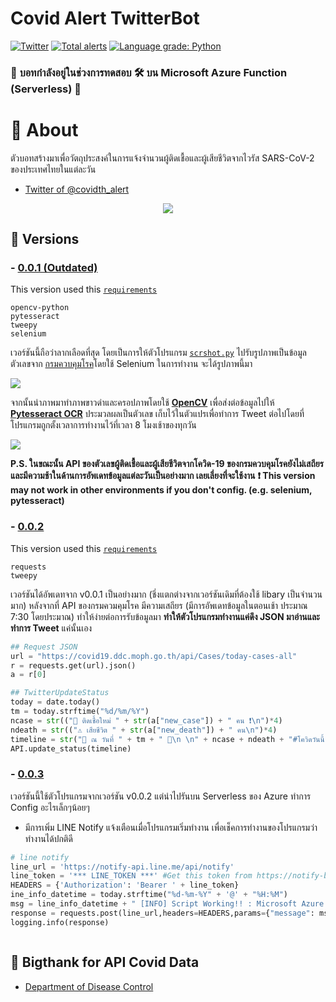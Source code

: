 # Covid Alert TwitterBot
[![Twitter](https://img.shields.io/twitter/url?label=Twitter&style=social&url=https%3A%2F%2Ftwitter.com%2Fcovidth_alert)](https://twitter.com/covidth_alert)
[![Total alerts](https://img.shields.io/lgtm/alerts/g/PremerX007/Covid_Alert_TwitterBot.svg?logo=lgtm&logoWidth=18)](https://lgtm.com/projects/g/PremerX007/Covid_Alert_TwitterBot/alerts/)
[![Language grade: Python](https://img.shields.io/lgtm/grade/python/g/PremerX007/Covid_Alert_TwitterBot.svg?logo=lgtm&logoWidth=18)](https://lgtm.com/projects/g/PremerX007/Covid_Alert_TwitterBot/context:python)

### :loudspeaker: **บอทกำลังอยู่ในช่วงการทดสอบ** :hammer_and_wrench: บน Microsoft Azure Function **(Serverless)** :toolbox:

# :wave: About
ตัวบอทสร้างมาเพื่อวัตถุประสงค์ในการแจ้งจำนวนผู้ติดเชื้อและผู้เสียชีวิตจากไวรัส SARS-CoV-2 ของประเทศไทยในแต่ละวัน 

- [Twitter of @covidth_alert](https://twitter.com/covidth_alert)

<div style="text-align:center">
  <a href="https://twitter.com/covidth_alert">
    <img src ="https://user-images.githubusercontent.com/39229888/183920557-1f2f21b4-a173-4961-977b-ed99775566c0.png" />
  </a>
</div>

## :floppy_disk: Versions
### - [0.0.1 (Outdated)](v0.0.1/)
This version used this [``requirements``](v0.0.1/requirements.txt)
```
opencv-python
pytesseract
tweepy
selenium
```
เวอร์ชันนี้ถือว่าลากเลือดที่สุด โดยเป็นการให้ตัวโปรแกรม [``scrshot.py``](v0.0.1/scrshot.py) ไปรับรูปภาพเป็นข้อมูลตัวเลขจาก [กรมควบคุมโรค](https://covid19.ddc.moph.go.th/)โดยใช้ Selenium ในการทำงาน จะได้รูปภาพนี้มา

<img src ="https://user-images.githubusercontent.com/39229888/184527459-85e1ce93-666e-4f2f-ac9a-75ff4ae8abcf.png" />

จากนั้นนำภาพมาทำภาพขาวดำและครอปภาพโดยใช้ [**OpenCV**](https://opencv.org/) เพื่อส่งต่อข้อมูลไปให้ [**Pytesseract OCR**](https://github.com/tesseract-ocr/tesseract) ประมวลผลเป็นตัวเลข เก็บไว้ในตัวแปรเพื่อทำการ Tweet ต่อไปโดยที่โปรแกรมถูกตั้งเวลาการทำงานไว้ที่เวลา 8 โมงเช้าของทุกวัน

<img src ="https://user-images.githubusercontent.com/39229888/184527468-95c0cb89-98c8-4dc1-9f6e-15a64dbdaa97.png" />

**P.S. ในขณะนั้น API ของตัวเลขผู้ติดเชื้อและผู้เสียชีวิตจากโควิด-19 ของกรมควบคุมโรคยังไม่เสถียรและมีความช้าในด้านการอัพเดทข้อมูลแต่ละวันเป็นอย่างมาก เลยเลี่ยงที่จะใช้งาน**
**:exclamation: This version may not work in other environments if you don't config. (e.g. selenium, pytesseract)**

### - [0.0.2](v0.0.2/)
This version used this [``requirements``](v0.0.2/requirements.txt)
```
requests
tweepy
```
เวอร์ชันได้อัพเดทจาก v0.0.1 เป็นอย่างมาก (ชึ่งแตกต่างจากเวอร์ชันเดิมที่ต้องใช้ libary เป็นจำนวนมาก) หลังจากที่ API ของกรมควมคุมโรค มีความเสถียร (มีการอัพเดทข้อมูลในตอนเช้า ประมาณ 7:30 โดยประมาณ) ทำให้ง่ายต่อการรับข้อมูลมา **ทำให้ตัวโปรแกรมทำงานแค่ดึง JSON มาอ่านและทำการ Tweet** แค่นั้นเอง

```python
## Request JSON
url = "https://covid19.ddc.moph.go.th/api/Cases/today-cases-all"
r = requests.get(url).json()
a = r[0]

## TwitterUpdateStatus
today = date.today()
tm = today.strftime("%d/%m/%Y")
ncase = str(("🚨 ติดเชื้อใหม่ " + str(a["new_case"]) + " คน ❗\n")*4)
ndeath = str(("⚠ เสียชีวิต " + str(a["new_death"]) + " คน\n")*4)
timeline = str("📅 ณ วันที่ " + tm + " 📅\n \n" + ncase + ndeath + "#โควิดวันนี้ #โควิด19 #โควิด19วันนี้\n \n" + "ddc.moph.go.th/covid19-dashboard/")
API.update_status(timeline)
```
### - [0.0.3](v0.0.3/)
เวอร์ชันนี้ใช้ตัวโปรแกรมจากเวอร์ชัน v0.0.2 แต่นำไปรันบน Serverless ของ Azure ทำการ Config อะไรเล็กๆน้อยๆ
* มีการเพิ่ม LINE Notify แจ้งเตือนเมื่อโปรแกรมเริ่มทำงาน เพื่อเช็คการทำงานของโปรแกรมว่าทำงานได้ปกติดี
```python
# line notify
line_url = 'https://notify-api.line.me/api/notify'
line_token = '*** LINE_TOKEN ***' #Get this token from https://notify-bot.line.me
HEADERS = {'Authorization': 'Bearer ' + line_token}
ine_info_datetime = today.strftime("%d-%m-%Y" + '@' + "%H:%M")
msg = line_info_datetime + " [INFO] Script Working!! : Microsoft Azure Serverless\nUser:bannawat_v@cmu.ac.th" 
response = requests.post(line_url,headers=HEADERS,params={"message": msg})
logging.info(response)
```
<img scr="https://user-images.githubusercontent.com/39229888/184533766-82fe303f-afed-4e9b-9090-942ff80233fa.png" />

## :pray: Bigthank for API Covid Data
- [Department of Disease Control](https://covid19.ddc.moph.go.th/)

